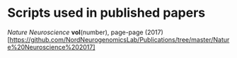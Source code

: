 # Scripts used in published papers

*Nature Neuroscience* **vol**(number), page-page (2017)[https://github.com/NordNeurogenomicsLab/Publications/tree/master/Nature%20Neuroscience%202017]

